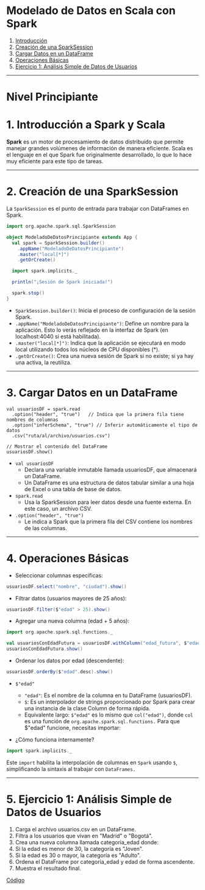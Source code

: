 # Modelado de Datos en Scala con Spark


1. [Introducción](#schema1)
2. [Creación de una SparkSession](#schema2)
3. [Cargar Datos en un DataFrame](#schema3)
4. [Operaciones Básicas](#schema4)
5. [Ejercicio 1: Análisis Simple de Datos de Usuarios](#schema5)



<hr>

<a name="schema1"></a>

# Nivel Principiante
# 1. Introducción a Spark y Scala
**Spark** es un motor de procesamiento de datos distribuido que permite manejar grandes volúmenes de información de manera eficiente. Scala es el lenguaje en el que Spark fue originalmente desarrollado, lo que lo hace muy eficiente para este tipo de tareas.

<hr>

<a name="schema2"></a>

# 2. Creación de una SparkSession
La `SparkSession` es el punto de entrada para trabajar con DataFrames en Spark.
```scala
import org.apache.spark.sql.SparkSession

object ModeladoDeDatosPrincipiante extends App {
  val spark = SparkSession.builder()
    .appName("ModeladoDeDatosPrincipiante")
    .master("local[*]")
    .getOrCreate()

  import spark.implicits._

  println("¡Sesión de Spark iniciada!")

  spark.stop()
}
```

- `SparkSession.builder()`: Inicia el proceso de configuración de la sesión Spark.
- `.appName("ModeladoDeDatosPrincipiante")`: Define un nombre para la aplicación. Esto lo verás reflejado en la interfaz de Spark (en localhost:4040 si está habilitada).
- `.master("local[*]")`: Indica que la aplicación se ejecutará en modo local utilizando todos los núcleos de CPU disponibles (*).
- `.getOrCreate()`: Crea una nueva sesión de Spark si no existe; si ya hay una activa, la reutiliza.

<hr>

<a name="schema3"></a>

# 3. Cargar Datos en un DataFrame

```
val usuariosDF = spark.read
  .option("header", "true")   // Indica que la primera fila tiene nombres de columnas
  .option("inferSchema", "true") // Inferir automáticamente el tipo de datos
  .csv("ruta/al/archivo/usuarios.csv")

// Mostrar el contenido del DataFrame
usuariosDF.show()
```
- `val usuariosDF`
    - Declara una variable inmutable llamada usuariosDF, que almacenará un DataFrame.
    - Un DataFrame es una estructura de datos tabular similar a una hoja de Excel o una tabla de base de datos.
- `spark.read`
  - Usa la SparkSession para leer datos desde una fuente externa. En este caso, un archivo CSV.
- `.option("header", "true")`
  - Le indica a Spark que la primera fila del CSV contiene los nombres de las columnas.


<hr>

<a name="schema4"></a>

# 4. Operaciones Básicas
- Seleccionar columnas específicas:
```scala
usuariosDF.select("nombre", "ciudad").show()
```
- Filtrar datos (usuarios mayores de 25 años):
```scala
usuariosDF.filter($"edad" > 25).show()
```
- Agregar una nueva columna (edad + 5 años):
```scala
import org.apache.spark.sql.functions._

val usuariosConEdadFutura = usuariosDF.withColumn("edad_futura", $"edad" + 5)
usuariosConEdadFutura.show()
```
- Ordenar los datos por edad (descendente):
```scala
usuariosDF.orderBy($"edad".desc).show()
```
- `$"edad"`
    - `"edad"`: Es el nombre de la columna en tu DataFrame (usuariosDF).
    - `$`: Es un interpolador de strings proporcionado por Spark para crear una instancia de la clase Column de forma rápida. 
    - Equivalente largo: `$"edad"` es lo mismo que `col("edad")`, donde `col` es una función de `org.apache.spark.sql.functions.`
      Para que $"edad" funcione, necesitas importar:

- ¿Cómo funciona internamente?

```scala
import spark.implicits._
```
Este `import` habilita la interpolación de columnas en `Spark` usando `$`, simplificando la sintaxis al trabajar con `DataFrames.`

<hr>

<a name="schema5"></a>

# 5. Ejercicio 1: Análisis Simple de Datos de Usuarios
1. Carga el archivo usuarios.csv en un DataFrame.
2. Filtra a los usuarios que vivan en "Madrid" o "Bogotá".
3. Crea una nueva columna llamada categoria_edad donde:
4. Si la edad es menor de 30, la categoría es "Joven".
5. Si la edad es 30 o mayor, la categoría es "Adulto".
6. Ordena el DataFrame por categoria_edad y edad de forma ascendente.
7. Muestra el resultado final.

[Código](./src/main/scala/ejercicio1.scala)
